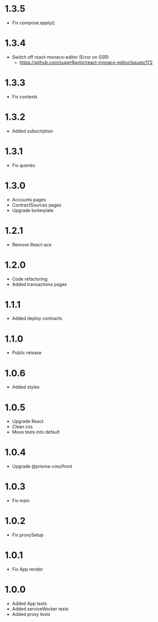 1.3.5
=================================
- Fix compose.apply()

1.3.4
=================================
- Switch off react-monaco-editor (Error on SSR)
  - https://github.com/superRaytin/react-monaco-editor/issues/172

1.3.3
=================================
- Fix contexts

1.3.2
=================================
- Added subscription

1.3.1
=================================
- Fix queries

1.3.0
=================================
- Accounts pages
- ContractSources pages
- Upgrade boilerplate

1.2.1
=================================
- Remove React-ace

1.2.0
=================================
- Code refactoring
- Added transactions pages

1.1.1
=================================
- Added deploy contracts

1.1.0
=================================
- Public release

1.0.6
=================================
- Added styles

1.0.5
=================================
- Upgrade React
- Clean css
- Move tests into default

1.0.4
=================================
- Upgrade @prisma-cms/front

1.0.3
=================================
- Fix main

1.0.2
=================================
- Fix proxySetup

1.0.1
=================================
- Fix App render

1.0.0
=================================
- Added App tests
- Added serviceWorker tests
- Added proxy tests

